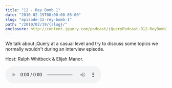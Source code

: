 ```yaml
---
title: "12 - Rey Bomb 1"
date: "2010-02-19T08:00:00-05:00"
slug: "episode-12-rey-bomb-1"
path: "/2010/02/19/{slug}/"
enclosure: http://content.jquery.com/podcast/jQueryPodcast-012-ReyBomb1.mp3
---
```

We talk about jQuery at a casual level and try to discuss some topics we normally wouldn&#039;t during an interview episode.

Host: Ralph Whitbeck &amp; Elijah Manor.

<audio src="http://content.jquery.com/podcast/jQueryPodcast-012-ReyBomb1.mp3" controls=""></audio>

